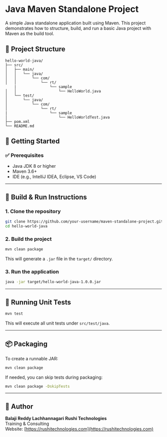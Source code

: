 # Java Maven Standalone Project

A simple Java standalone application built using Maven. This project demonstrates how to structure, build, and run a basic Java project with Maven as the build tool.

## 📁 Project Structure

```
hello-world-java/
├── src/
│   ├── main/
│   │   └── java/
│   │       └── com/
│   │           └── rt/
    |               └── sample
│   │                   └── HelloWorld.java
│   └── test/
│       └── java/
│           └── com/
│               └── rt/
|                   └── sample
│                       └── HelloWorldTest.java
├── pom.xml
└── README.md
```

## 🚀 Getting Started

### ✅ Prerequisites

- Java JDK 8 or higher
- Maven 3.6+
- IDE (e.g., IntelliJ IDEA, Eclipse, VS Code)

---

## 🔧 Build & Run Instructions

### 1. Clone the repository

```bash
git clone https://github.com/your-username/maven-standalone-project.git
cd hello-world-java
```

### 2. Build the project

```bash
mvn clean package
```

This will generate a `.jar` file in the `target/` directory.

### 3. Run the application

```bash
java -jar target/hello-world-java-1.0.0.jar
```
---

## 🧪 Running Unit Tests

```bash
mvn test
```

This will execute all unit tests under `src/test/java`.

---

## 📦 Packaging

To create a runnable JAR:

```bash
mvn clean package
```

If needed, you can skip tests during packaging:

```bash
mvn clean package -DskipTests
```
---

## 👤 Author
**Balaji Reddy Lachhannagari**
**Rushi Technologies**  
Training & Consulting  
Website: [https://rushitechnologies.com](https://rushitechnologies.com)